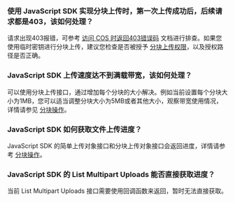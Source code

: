 ### 使用 JavaScript SDK 实现分块上传时，第一次上传成功后，后续请求都是403，该如何处理？

请求出现403报错，可参考 [访问 COS 时返回403错误码](https://cloud.tencent.com/document/product/436/54303) 文档进行排查。如果您使用临时密钥进行分块上传，建议您检查是否被授予 [分块上传权限](https://cloud.tencent.com/document/product/436/31923#.E5.88.86.E5.9D.97.E4.B8.8A.E4.BC.A0)，以及授权路径是否正确。

### JavaScript SDK 上传速度达不到满载带宽，该如何处理？

可以使用分块上传接口，通过增加每个分块的大小解决。例如当前设置每个分块大小为1MB，您可以适当调整分块大小为5MB或者其他大小，观察带宽使用情况，详情请参见 [分块操作](https://cloud.tencent.com/document/product/436/64960#.E5.88.86.E5.9D.97.E6.93.8D.E4.BD.9C)。

### JavaScript SDK 如何获取文件上传进度？

JavaScript SDK 的简单上传对象接口和分块上传对象接口会返回进度，详情请参考 [分块操作](https://cloud.tencent.com/document/product/436/64960#.E5.88.86.E5.9D.97.E6.93.8D.E4.BD.9C)。

### JavaScript SDK 的 List Multipart Uploads 能否直接获取进度？

当前 List Multipart Uploads 接口需要使用回调函数来返回，暂时无法直接获取。

